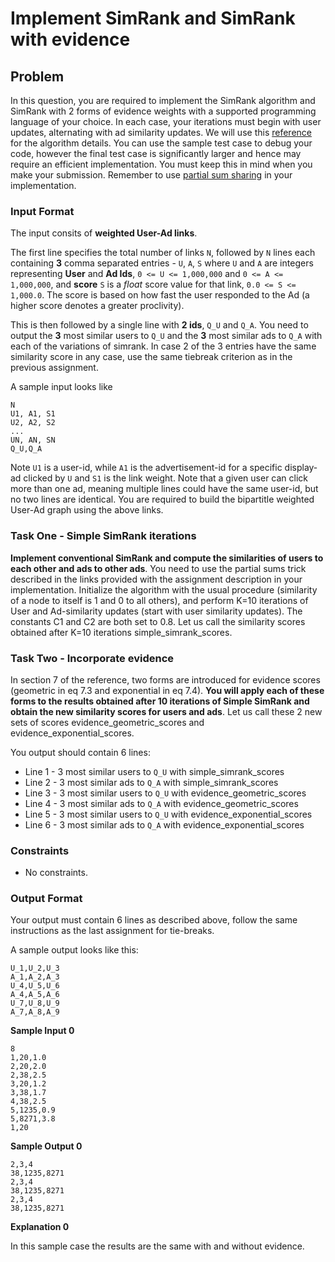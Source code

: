 # Implement SimRank and SimRank with evidence


## Problem

In this question, you are required to implement the SimRank algorithm and SimRank with 2 forms of evidence weights with a supported programming language of your choice. In each case, your iterations must begin with user updates, alternating with ad similarity updates. We will use this [reference](https:arxiv.org/pdf/0712.0499.pdf) for the algorithm details. You can use the sample test case to debug your code, however the final test case is significantly larger and hence may require an efficient implementation. You must keep this in mind when you make your submission. Remember to use [partial sum sharing](https://en.wikipedia.org/wiki/SimRank) in your implementation.

### Input Format

The input consits of **weighted User-Ad links**. 

The first line specifies the total number of links `N`, followed by `N` lines each containing **3** comma separated entries - `U`, `A`, `S` where `U` and `A` are integers representing **User** and **Ad Ids**, `0 <= U <= 1,000,000` and `0 <= A <= 1,000,000`, and **score** `S` is a *float* score value for that link, `0.0 <= S <= 1,000.0`. The score is based on how fast the user responded to the Ad (a higher score denotes a greater proclivity).

This is then followed by a single line with **2 ids**, `Q_U` and `Q_A`. You need to output the **3** most similar users to `Q_U` and the **3** most similar ads to `Q_A` with each of the variations of simrank. In case 2 of the 3 entries have the same similarity score in any case, use the same tiebreak criterion as in the previous assignment.

A sample input looks like 

```
N
U1, A1, S1
U2, A2, S2
...
UN, AN, SN
Q_U,Q_A
```

Note `U1` is a user-id, while `A1` is the advertisement-id for a specific display-ad clicked by `U` and `S1` is the link weight. Note that a given user can click more than one ad, meaning multiple lines could have the same user-id, but no two lines are identical. You are required to build the bipartitle weighted User-Ad graph using the above links.

### Task One - Simple SimRank iterations

**Implement conventional SimRank and compute the similarities of users to each other and ads to other ads**. You need to use the partial sums trick described in the links provided with the assignment description in your implementation. Initialize the algorithm with the usual procedure (similarity of a node to itself is 1 and 0 to all others), and perform K=10 iterations of User and Ad-similarity updates (start with user similarity updates). The constants C1 and C2 are both set to 0.8. Let us call the similarity scores obtained after K=10 iterations simple\_simrank\_scores.

### Task Two - Incorporate evidence

In section 7 of the reference, two forms are introduced for evidence scores (geometric in eq 7.3 and exponential in eq 7.4). **You will apply each of these forms to the results obtained after 10 iterations of Simple SimRank and obtain the new similarity scores for users and ads**. Let us call these 2 new sets of scores evidence\_geometric\_scores and evidence\_exponential\_scores.


You output should contain 6 lines:

- Line 1 - 3 most similar users to `Q_U` with simple\_simrank\_scores
- Line 2 - 3 most similar ads to `Q_A` with simple\_simrank\_scores
- Line 3 - 3 most similar users to `Q_U` with evidence\_geometric\_scores
- Line 4 - 3 most similar ads to `Q_A` with evidence\_geometric\_scores
- Line 5 - 3 most similar users to `Q_U` with evidence\_exponential\_scores
- Line 6 - 3 most similar ads to `Q_A` with evidence\_exponential\_scores

### Constraints

- No constraints.

### Output Format

Your output must contain 6 lines as described above, follow the same instructions as the last assignment for tie-breaks.

A sample output looks like this:

```
U_1,U_2,U_3
A_1,A_2,A_3
U_4,U_5,U_6
A_4,A_5,A_6
U_7,U_8,U_9
A_7,A_8,A_9
```


**Sample Input 0**

```
8
1,20,1.0
2,20,2.0
2,38,2.5
3,20,1.2
3,38,1.7
4,38,2.5
5,1235,0.9
5,8271,3.8
1,20
```

**Sample Output 0**

```
2,3,4
38,1235,8271
2,3,4
38,1235,8271
2,3,4
38,1235,8271
```

**Explanation 0**

In this sample case the results are the same with and without evidence.